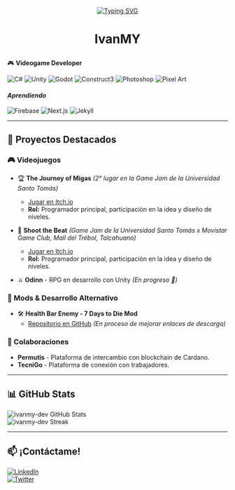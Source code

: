 <p align="center">
<a href="https://git.io/typing-svg">
<img src="https://readme-typing-svg.herokuapp.com?font=Fira+Code&size=22&pause=1500&color=FFFF00&center=true&vCenter=true&width=600&lines=if(experience+%3C+maxLevel)+{+LearnMore();+};void+Update()+{+LearnEveryDay();+}" alt="Typing SVG"/>
</a>
</p>



# <p align="center"> IvanMY   </p> 


🎮 **Videogame Developer**

![C#](https://img.shields.io/badge/C%23-%23239120.svg?style=flat&logo=c-sharp&logoColor=white)  ![Unity](https://img.shields.io/badge/Unity-%23000000.svg?style=flat&logo=unity&logoColor=white)  ![Godot](https://img.shields.io/badge/Godot-%23478CBF.svg?style=flat&logo=godot-engine&logoColor=white)  ![Construct3](https://img.shields.io/badge/Construct3-%23FF7F50.svg?style=flat&logo=construct3&logoColor=white)   ![Photoshop](https://img.shields.io/badge/Adobe%20Photoshop-%2331A8FF.svg?style=flat&logo=adobe-photoshop&logoColor=white)  ![Pixel Art](https://img.shields.io/badge/Pixel%20Art-%23FFD700.svg?style=flat)   

 #### *Aprendiendo*  
 ![Firebase](https://img.shields.io/badge/Firebase-%23FFCA28.svg?style=flat&logo=firebase&logoColor=white) ![Next.js](https://img.shields.io/badge/Next.js-000000?style=flat&logo=nextdotjs&logoColor=white) ![Jekyll](https://img.shields.io/badge/Jekyll-%23CC0000.svg?style=flat&logo=jekyll&logoColor=white)   


---

## 📌 Proyectos Destacados  
### **🎮 Videojuegos**  
- 🏆 **The Journey of Migas** *(2° lugar en la Game Jam de la Universidad Santo Tomás)*  
  - [Jugar en Itch.io](https://itch.io/jam/dvj-first-jam/rate/2939414)  
  - **Rol:** Programador principal, participación en la idea y diseño de niveles.  

- 🎵 **Shoot the Beat** *(Game Jam de la Universidad Santo Tomás x Movistar Game Club, Mall del Trébol, Talcahuano)*  
  - [Jugar en Itch.io](https://itch.io/jam/dvj-first-jam/rate/3137515)  
  - **Rol:** Programador principal, participación en la idea y diseño de niveles.  

- ⚔️ **Odinn** - RPG en desarrollo con Unity *(En progreso 🚀)*  

### **🔧 Mods & Desarrollo Alternativo**  
- 🛠️ **Health Bar Enemy - 7 Days to Die Mod**  
  - [Repositorio en GitHub](https://github.com/ivanmy-dev/7DTD-MODS-IVANMY/tree/main/BarradeVidaEnemigos%20-%20HealthBarEnemy) *(En proceso de mejorar enlaces de descarga)*  

### **🤝 Colaboraciones**  
- **Permutis** - Plataforma de intercambio con blockchain de Cardano.  
- **TecniGo** - Plataforma de conexión con trabajadores.  

---

## 📊 GitHub Stats  
![ivanmy-dev GitHub Stats](https://github-readme-stats.vercel.app/api?username=ivanmy-dev&show_icons=true&theme=radical)  
![ivanmy-dev Streak](https://streak-stats.demolab.com/?user=ivanmy-dev&theme=radical)  

---

## 📫 ¡Contáctame!  
[![LinkedIn](https://img.shields.io/badge/LinkedIn-blue?style=flat&logo=linkedin)](https://linkedin.com/in/tuusuario)  
[![Twitter](https://img.shields.io/badge/Twitter-blue?style=flat&logo=twitter)](https://twitter.com/tuusuario)  

